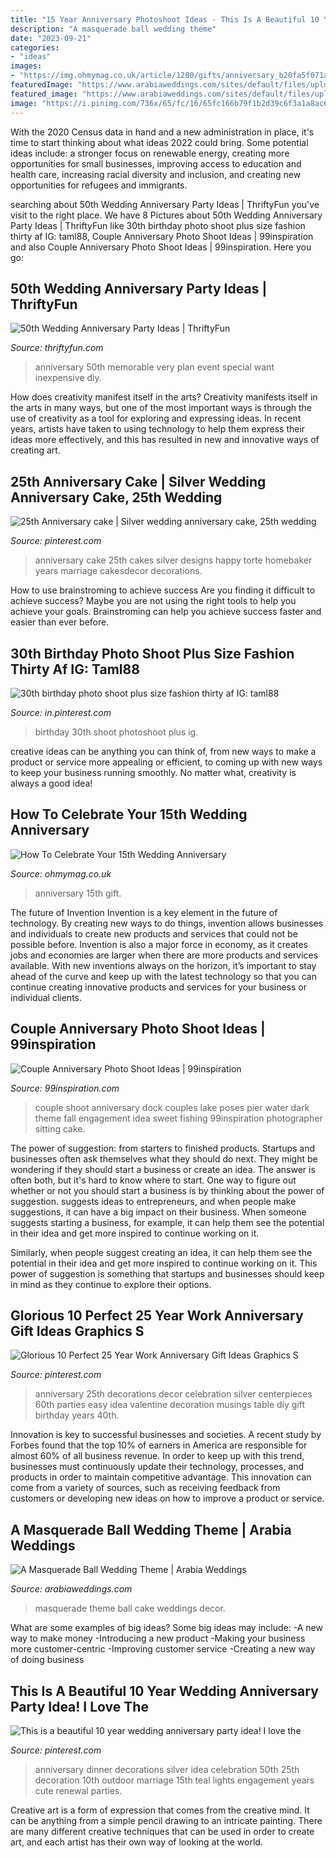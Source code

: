 ```yaml
---
title: "15 Year Anniversary Photoshoot Ideas - This Is A Beautiful 10 Year Wedding Anniversary Party Idea! I Love The"
description: "A masquerade ball wedding theme"
date: "2023-09-21"
categories:
- "ideas"
images:
- "https://img.ohmymag.co.uk/article/1280/gifts/anniversary_b20fa5f071add08892589b6e1976128d07f7fbad.jpg"
featuredImage: "https://www.arabiaweddings.com/sites/default/files/uploads/2014/10/27/cake1.jpg"
featured_image: "https://www.arabiaweddings.com/sites/default/files/uploads/2014/10/27/cake1.jpg"
image: "https://i.pinimg.com/736x/65/fc/16/65fc166b79f1b2d39c6f3a1a8ac6f0aa--teal-chair-outdoor-anniversary-party-ideas.jpg?b=t"
---
```



With the 2020 Census data in hand and a new administration in place, it's time to start thinking about what ideas 2022 could bring. Some potential ideas include: a stronger focus on renewable energy, creating more opportunities for small businesses, improving access to education and health care, increasing racial diversity and inclusion, and creating new opportunities for refugees and immigrants.

	

		
searching about 50th Wedding Anniversary Party Ideas | ThriftyFun you've visit to the right place. We have 8 Pictures about 50th Wedding Anniversary Party Ideas | ThriftyFun like 30th birthday photo shoot plus size fashion thirty af IG: taml88, Couple Anniversary Photo Shoot Ideas | 99inspiration and also Couple Anniversary Photo Shoot Ideas | 99inspiration. Here you go:
		
    
## 50th Wedding Anniversary Party Ideas | ThriftyFun

<img loading=lazy src="http://img.thrfun.com/img/032/154/50th_wedding_anniversary_party_l2.jpg" onerror="this.onerror=null;this.src='https://tse4.mm.bing.net/th?id=OIP.OT9aXgM2pMkbMCxqm6IyxQAAAA&amp;pid=15.1';" alt="50th Wedding Anniversary Party Ideas | ThriftyFun">

_Source: thriftyfun.com_

>anniversary 50th memorable very plan event special want inexpensive diy. 

	

How does creativity manifest itself in the arts?
Creativity manifests itself in the arts in many ways, but one of the most important ways is through the use of creativity as a tool for exploring and expressing ideas. In recent years, artists have taken to using technology to help them express their ideas more effectively, and this has resulted in new and innovative ways of creating art.

    
## 25th Anniversary Cake | Silver Wedding Anniversary Cake, 25th Wedding

<img loading=lazy src="https://i.pinimg.com/736x/1e/21/c5/1e21c508fd57e63006e6479ad8eb88c9.jpg" onerror="this.onerror=null;this.src='https://tse1.mm.bing.net/th?id=OIP.ZxzX5ug3v4f_XA3PdKDHfQHaKQ&amp;pid=15.1';" alt="25th Anniversary cake | Silver wedding anniversary cake, 25th wedding">

_Source: pinterest.com_

>anniversary cake 25th cakes silver designs happy torte homebaker years marriage cakesdecor decorations. 

	

How to use brainstroming to achieve success
Are you finding it difficult to achieve success? Maybe you are not using the right tools to help you achieve your goals. Brainstroming can help you achieve success faster and easier than ever before.

    
## 30th Birthday Photo Shoot Plus Size Fashion Thirty Af IG: Taml88

<img loading=lazy src="https://i.pinimg.com/736x/48/81/1e/48811e87f2149746cf0aabed3405e195.jpg" onerror="this.onerror=null;this.src='https://tse1.mm.bing.net/th?id=OIP.x0SOlobJfe7mqxOoNdKyNwHaJy&amp;pid=15.1';" alt="30th birthday photo shoot plus size fashion thirty af IG: taml88">

_Source: in.pinterest.com_

>birthday 30th shoot photoshoot plus ig. 

	

creative ideas can be anything you can think of, from new ways to make a product or service more appealing or efficient, to coming up with new ways to keep your business running smoothly. No matter what, creativity is always a good idea!

    
## How To Celebrate Your 15th Wedding Anniversary

<img loading=lazy src="https://img.ohmymag.co.uk/article/1280/gifts/anniversary_b20fa5f071add08892589b6e1976128d07f7fbad.jpg" onerror="this.onerror=null;this.src='https://tse3.mm.bing.net/th?id=OIP.qRgMnmcL-dnICPcsHfLcTgHaEZ&amp;pid=15.1';" alt="How To Celebrate Your 15th Wedding Anniversary">

_Source: ohmymag.co.uk_

>anniversary 15th gift. 

	

The future of Invention
Invention is a key element in the future of technology. By creating new ways to do things, invention allows businesses and individuals to create new products and services that could not be possible before. Invention is also a major force in economy, as it creates jobs and economies are larger when there are more products and services available. With new inventions always on the horizon, it’s important to stay ahead of the curve and keep up with the latest technology so that you can continue creating innovative products and services for your business or individual clients.

    
## Couple Anniversary Photo Shoot Ideas | 99inspiration

<img loading=lazy src="https://www.99inspiration.com/wp-content/uploads/2016/01/Sweet-Couple-anniversary-photo-shoot-Ideas.jpg" onerror="this.onerror=null;this.src='https://tse2.mm.bing.net/th?id=OIP.c5SbGkJHb64djSmWbE8bYwHaLc&amp;pid=15.1';" alt="Couple Anniversary Photo Shoot Ideas | 99inspiration">

_Source: 99inspiration.com_

>couple shoot anniversary dock couples lake poses pier water dark theme fall engagement idea sweet fishing 99inspiration photographer sitting cake. 

	

The power of suggestion: from starters to finished products.
Startups and businesses often ask themselves what they should do next. They might be wondering if they should start a business or create an idea. The answer is often both, but it's hard to know where to start. One way to figure out whether or not you should start a business is by thinking about the power of suggestion. 
 suggests ideas to entrepreneurs, and when people make suggestions, it can have a big impact on their business. When someone suggests starting a business, for example, it can help them see the potential in their idea and get more inspired to continue working on it. 

Similarly, when people suggest creating an idea, it can help them see the potential in their idea and get more inspired to continue working on it. This power of suggestion is something that startups and businesses should keep in mind as they continue to explore their options.

    
## Glorious 10 Perfect 25 Year Work Anniversary Gift Ideas Graphics S

<img loading=lazy src="https://i.pinimg.com/736x/ef/46/f6/ef46f622f7296f140cc7040f1c4867b7.jpg" onerror="this.onerror=null;this.src='https://tse3.mm.bing.net/th?id=OIP.xyNCZpBPJkruJE6kqlN2qAHaLH&amp;pid=15.1';" alt="Glorious 10 Perfect 25 Year Work Anniversary Gift Ideas Graphics S">

_Source: pinterest.com_

>anniversary 25th decorations decor celebration silver centerpieces 60th parties easy idea valentine decoration musings table diy gift birthday years 40th. 

	

Innovation is key to successful businesses and societies. A recent study by Forbes found that the top 10% of earners in America are responsible for almost 60% of all business revenue. In order to keep up with this trend, businesses must continuously update their technology, processes, and products in order to maintain competitive advantage. This innovation can come from a variety of sources, such as receiving feedback from customers or developing new ideas on how to improve a product or service.

    
## A Masquerade Ball Wedding Theme | Arabia Weddings

<img loading=lazy src="https://www.arabiaweddings.com/sites/default/files/uploads/2014/10/27/cake1.jpg" onerror="this.onerror=null;this.src='https://tse4.mm.bing.net/th?id=OIP.8g4GGRmE1CFVkMIRKxEHkQHaJ4&amp;pid=15.1';" alt="A Masquerade Ball Wedding Theme | Arabia Weddings">

_Source: arabiaweddings.com_

>masquerade theme ball cake weddings decor. 

	

What are some examples of big ideas?
Some big ideas may include: 
-A new way to make money 
-Introducing a new product 
-Making your business more customer-centric 
-Improving customer service 
-Creating a new way of doing business

    
## This Is A Beautiful 10 Year Wedding Anniversary Party Idea! I Love The

<img loading=lazy src="https://i.pinimg.com/736x/65/fc/16/65fc166b79f1b2d39c6f3a1a8ac6f0aa--teal-chair-outdoor-anniversary-party-ideas.jpg?b=t" onerror="this.onerror=null;this.src='https://tse1.mm.bing.net/th?id=OIP.K2BcwnCG3JE92OHvS-Ck9QHaNJ&amp;pid=15.1';" alt="This is a beautiful 10 year wedding anniversary party idea! I love the">

_Source: pinterest.com_

>anniversary dinner decorations silver idea celebration 50th 25th decoration 10th outdoor marriage 15th teal lights engagement years cute renewal parties. 

	

Creative art is a form of expression that comes from the creative mind. It can be anything from a simple pencil drawing to an intricate painting. There are many different creative techniques that can be used in order to create art, and each artist has their own way of looking at the world.

